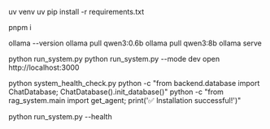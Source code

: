 uv venv
uv pip install -r requirements.txt

pnpm i

ollama --version
ollama pull qwen3:0.6b
ollama pull qwen3:8b
ollama serve

python run_system.py
python run_system.py --mode dev
open http://localhost:3000

python system_health_check.py
python -c "from backend.database import ChatDatabase; ChatDatabase().init_database()"
python -c "from rag_system.main import get_agent; print('✅ Installation successful!')"

python run_system.py --health
